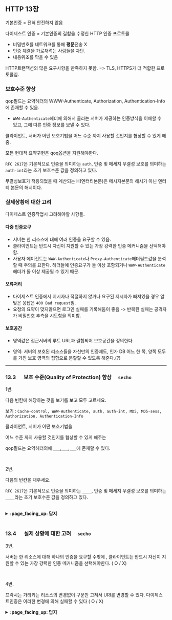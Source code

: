 ## HTTP 13장





기본인증 = 전혀 안전하지 않음

다이제스트 인증 = 기본인증의 결함을 수정한 HTTP 인증 프로토콜

- 비밀번호를 네트워크를 통해 **평문**전송 X
- 인증 체결을 가로채려는 사람들을 차단.
- 내용위조를 막을 수 있음

HTTP트랜잭션의 많은 요구사항을 만족하지 못함. => TLS, HTTPS가 더 적합한 프로토콜임.




### 보호수준 향상

qop필드는 요약헤더의 WWW-Authenticate, Authorization, Authentication-Info에 존재할 수 있음.

- `WWW-Authenticate`헤더에 의해서 클라는 서버가 제공하는 인증방식을 이해할 수 있고, 그에 따른 인증 정보를 보낼 수 있다.

클라이언트, 서버가 어떤 보호기법을 어느 수준 까지 사용할 것인지를 협상할 수 있게 해줌.



모든 현대적 요약구현은 qoq옵션을 지원해야한다.

`RFC 2617`은 기본적으로 인증을 의미하는 `auth`, 인증 및 메세지 무결성 보호를 의미하는 `auth-int`라는 초기 보호수준 값을 정의하고 있다.

무결성보호가 적용되었을 때 계산되는 H(엔터티본문)은 메시지본문의 해시가 아닌 엔터티 본문의 해시이다.





### 실제상황에 대한 고려

다이제스트 인증작업시 고려해야할 사항들.

#### 다중 인증요구

- 서버는 한 리소스에 대해 여러 인증을 요구할 수 있음.
- 클라이언트는 반드시 자신이 지원할 수 있는 가장 강력한 인증 메커니즘을 선택해야함.
- 사용자 에이전트는 `WWW-Authenticate`나 `Proxy-Authenticate`헤더필드값을 분석할 때 주의를 요한다. 헤더들에 인증요구가 둘 이상 포함되거나 `WWW-Authenticate`헤더가 둘 이상 제공될 수 있기 때문.

#### 오류처리

- 다이제스트 인증에서 지시자나 적절하지 않거나 요구된 지시자가 빠져있을 경우 알맞은 응답은 `400 Bad request`임.
- 요청의 요약이 맞지않으면 로그인 실패를 기록해둠이 좋음 -> 반복된 실패는 공격자가 비밀번호 추측을 시도함을 의미함.

#### 보호공간

- 영역값은 접근서버의 루트 URL과 결합되어 보호공간을 정의한다.

- 영역: 서버의 보호된 리소스들을 자신만의 인증제도, 인가 DB 어느 한 쪽, 양쪽 모두를 가진 보호 영역의 집합으로 분할할 수 있도록 해준다.(?)

---

### __13.3__ 　 보호 수준(Quality of Protection) 향상　 `secho`


1번.

다음 빈칸에 해당하는 것을 보기를 보고 모두 고르세요.

보기 :  `Cache-control, WWW-Authenticate, auth, auth-int, MD5, MD5-sess, Authorization, Authentication-Info`

클라이언트, 서버가 어떤 보호기법을 

어느 수준 까지 사용할 것인지를 협상할 수 있게 해주는

qop필드는 요약헤더의에 `___`,`___`,`___`에 존재할 수 있다.

<br>

2번.

다음의 빈칸을 채우세요.

`RFC 2617`은 기본적으로 인증을 의미하는 `____`, 인증 및 메세지 무결성 보호를 의미하는 `____`라는 초기 보호수준 값을 정의하고 있다.

<br>



<details>
<summary> <b> :page_facing_up: 답지 </b>  </summary>
<div markdown="1">


1번.

다음 빈칸에 해당하는 것을 보기를 보고 모두 고르세요.

보기 :  `Cache-control, WWW-Authenticate, auth, auth-int, MD5, MD5-sess, Authorization, Authentication-Info`

클라이언트, 서버가 어떤 보호기법을 

어느 수준 까지 사용할 것인지를 협상할 수 있게 해주는

  qop필드는 요약헤더의에 `___`,`___`,`___`에 존재할 수 있다.

<br>



정답 : `WWW-Authenticate, Authorization, Authentication-Info`



<br>



2번.

다음의 빈칸을 채우세요.

`RFC 2617`은 기본적으로 인증을 의미하는 `____`, 인증 및 메세지 무결성 보호를 의미하는 `____`라는 초기 보호수준 값을 정의하고 있다.

정답 : `auth`, `auth-int`

</div>
</details>
<br>

### __13.4__ 　 실제 상황에 대한 고려　 `secho`
3번.

서버는 한 리소스에 대해 하나의 인증을 요구할 수밖에 , 클라이언트는 반드시 자신이 지원할 수 있는 가장 강력한 인증 메커니즘을 선택해야한다. ( O / X)

<br>



4번.

프락시는 가리키는 리소스의 변경없이 구문만 고쳐서 URI를 변경할 수 있다. 다이제스트인증은 이러한 변경에 의해 실패할 수 있다 ( O / X)

<details>
<summary> <b> :page_facing_up: 답지 </b>  </summary>
<div markdown="1">


3번.

서버는 한 리소스에 대해 하나의 인증을 요구할 수밖에 , 클라이언트는 반드시 자신이 지원할 수 있는 가장 강력한 인증 메커니즘을 선택해야한다. ( O / X)

정답 : `X` `서버는 한 리소스에 대해 여러 인증을 요구할 수 있다.`



<br>



4번.

프락시는 가리키는 리소스의 변경없이 구문만 고쳐서 URI를 변경할 수 있다. 다이제스트인증은 이러한 변경에 의해 실패할 수 있다 ( O / X)



정답 : `O ,  다이제스트 인증은 URI값의 무결성을 검사하므로, 변경에 의해 실패할 수 있음. -> A2의 요청 URI와 일치해야한다는 특성 (340p)`



</div>
</details>
<br>